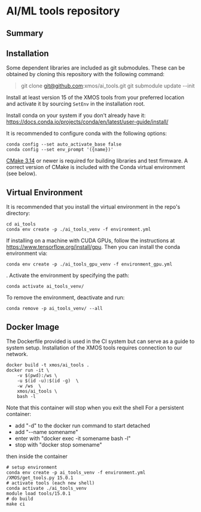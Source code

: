 AI/ML tools repository
======================

Summary
-------


Installation
------------
Some dependent libraries are included as git submodules. These can be obtained by cloning this repository with the following command:

> git clone git@github.com:xmos/ai_tools.git
> git submodule update --init

Install at least version 15 of the XMOS tools from your preferred location and activate it by sourcing `SetEnv` in the installation root.

Install conda on your system if you don't already have it:
https://docs.conda.io/projects/conda/en/latest/user-guide/install/

It is recommended to configure conda with the following options:
```
conda config --set auto_activate_base false
conda config --set env_prompt '({name})'
```

[CMake 3.14](https://cmake.org/download/) or newer is required for building libraries and test firmware.  A correct version of CMake is included with the Conda virtual environment (see below). 

Virtual Environment
-------------------

It is recommended that you install the virtual environment in the repo's directory:
```
cd ai_tools
conda env create -p ./ai_tools_venv -f environment.yml
```
If installing on a machine with CUDA GPUs, follow the instructions at https://www.tensorflow.org/install/gpu.
Then you can install the conda environment via:
```
conda env create -p ./ai_tools_gpu_venv -f environment_gpu.yml
```
.
Activate the environment by specifying the path:
```
conda activate ai_tools_venv/
```

To remove the environment, deactivate and run:
```
conda remove -p ai_tools_venv/ --all
```

Docker Image
------------

The Dockerfile provided is used in the CI system but can serve as a guide to system setup.
Installation of the XMOS tools requires connection to our network.

```
docker build -t xmos/ai_tools .
docker run -it \
    -v $(pwd):/ws \
    -u $(id -u):$(id -g)  \
    -w /ws  \
    xmos/ai_tools \
    bash -l

```

Note that this container will stop when you exit the shell
For a persistent container:
 - add "-d" to the docker run command to start detached
 - add "--name somename"
 - enter with "docker exec -it somename bash -l"
 - stop with "docker stop somename"

then inside the container
```
# setup environment
conda env create -p ai_tools_venv -f environment.yml
/XMOS/get_tools.py 15.0.1
# activate tools (each new shell)
conda activate ./ai_tools_venv
module load tools/15.0.1
# do build
make ci
```
